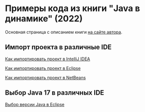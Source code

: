 Примеры кода из книги "Java в динамике" (2022)
==============================================

Основная страница с описанием книги [на сайте автора](https://urvanov.ru/%d1%83%d1%87%d0%b5%d0%b1%d0%bd%d0%b8%d0%ba%d0%b8/java-%d0%b2-%d0%b4%d0%b8%d0%bd%d0%b0%d0%bc%d0%b8%d0%ba%d0%b5-2022/).

Импорт проекта в различные IDE
------------------------------

[Как импортировать проект в IntelliJ IDEA](https://urvanov.ru/2021/10/06/%d0%b8%d0%bc%d0%bf%d0%be%d1%80%d1%82-%d0%bf%d1%80%d0%be%d0%b5%d0%ba%d1%82%d0%b0-maven-%d0%b8%d0%b7-github-%d0%b2-idea/)

[Как импортировать проект в Eclipse](https://urvanov.ru/2021/10/07/%d0%b8%d0%bc%d0%bf%d0%be%d1%80%d1%82-%d0%bf%d1%80%d0%be%d0%b5%d0%ba%d1%82%d0%b0-maven-%d0%b8%d0%b7-github-%d0%b2-eclipse/)

[Как импортировать проект в NetBeans](https://urvanov.ru/2021/10/08/%d0%b8%d0%bc%d0%bf%d0%be%d1%80%d1%82-%d0%bf%d1%80%d0%be%d0%b5%d0%ba%d1%82%d0%b0-maven-%d0%b8%d0%b7-github-%d0%b2-netbeans/)

Выбор Java 17 в различных IDE
-----------------------------

[Выбор версии Java в Eclipse](https://urvanov.ru/2022/06/21/%d0%b2%d1%8b%d0%b1%d0%be%d1%80-%d0%b2%d0%b5%d1%80%d1%81%d0%b8%d0%b8-java-%d0%b2-eclipse/)


